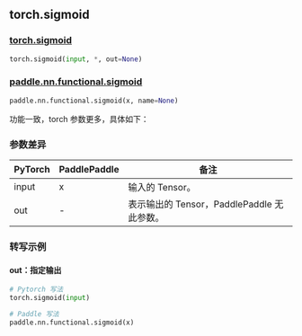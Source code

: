 ## torch.sigmoid
### [torch.sigmoid](https://pytorch.org/docs/stable/generated/torch.sigmoid.html?highlight=sigmoid#torch.sigmoid)

```python
torch.sigmoid(input, *, out=None)
```

### [paddle.nn.functional.sigmoid](https://www.paddlepaddle.org.cn/documentation/docs/zh/api/paddle/nn/functional/sigmoid_cn.html#sigmoid)

```python
paddle.nn.functional.sigmoid(x, name=None)
```

功能一致，torch 参数更多，具体如下：
### 参数差异
| PyTorch       | PaddlePaddle | 备注                                                   |
| ------------- | ------------ | ------------------------------------------------------ |
| input         | x            | 输入的 Tensor。                                      |
| out           | -            | 表示输出的 Tensor，PaddlePaddle 无此参数。               |


### 转写示例
#### out：指定输出
```python
# Pytorch 写法
torch.sigmoid(input)

# Paddle 写法
paddle.nn.functional.sigmoid(x)
```
